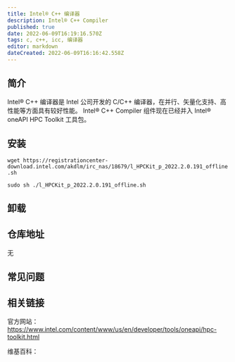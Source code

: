 ```yaml
---
title: Intel® C++ 编译器
description: Intel® C++ Compiler 
published: true
date: 2022-06-09T16:19:16.570Z
tags: c, c++, icc, 编译器
editor: markdown
dateCreated: 2022-06-09T16:16:42.558Z
---
```


## 简介

Intel® C++ 编译器是 Intel 公司开发的 C/C++ 编译器，在并行、矢量化支持、高性能等方面具有较好性能。
Intel® C++ Compiler 组件现在已经并入 Intel® oneAPI HPC Toolkit 工具包。
## 安装

`wget https://registrationcenter-download.intel.com/akdlm/irc_nas/18679/l_HPCKit_p_2022.2.0.191_offline.sh`

`sudo sh ./l_HPCKit_p_2022.2.0.191_offline.sh`

## 卸载



## 仓库地址

无

## 常见问题

## 相关链接
官方网站：https://www.intel.com/content/www/us/en/developer/tools/oneapi/hpc-toolkit.html

维基百科：